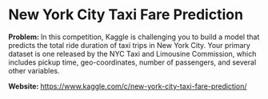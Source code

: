 # New York City Taxi Fare Prediction

<b> Problem: </b> In this competition, Kaggle is challenging you to build a model that predicts the total ride duration of taxi trips in New York City. Your primary dataset is one released by the NYC Taxi and Limousine Commission, which includes pickup time, geo-coordinates, number of passengers, and several other variables.

<b> Website: </b> https://www.kaggle.com/c/new-york-city-taxi-fare-prediction/
